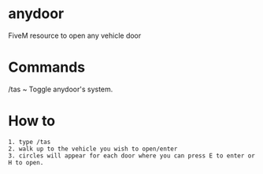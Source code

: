 # anydoor
 FiveM resource to open any vehicle door

# Commands
 /tas ~ Toggle anydoor's system.
 
# How to
	1. type /tas
	2. walk up to the vehicle you wish to open/enter
	3. circles will appear for each door where you can press E to enter or H to open.
	